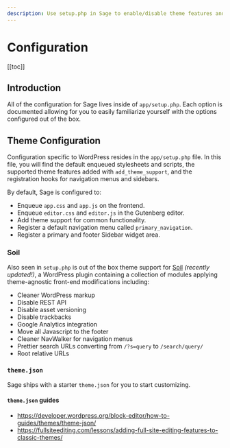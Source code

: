 ```yaml
---
description: Use setup.php in Sage to enable/disable theme features and set configuration values. Register navigation menus, sidebars, define theme support and more.
---
```


# Configuration

[[toc]]

## Introduction

All of the configuration for Sage lives inside of `app/setup.php`. Each option is documented allowing for you to easily familiarize yourself with the options configured out of the box.

## Theme Configuration

Configuration specific to WordPress resides in the `app/setup.php` file. In this file, you will find the default enqueued stylesheets and scripts, the supported theme features added with `add_theme_support`, and the registration hooks for navigation menus and sidebars.

By default, Sage is configured to:

- Enqueue `app.css` and `app.js` on the frontend.
- Enqueue `editor.css` and `editor.js` in the Gutenberg editor.
- Add theme support for common functionality.
- Register a default navigation menu called `primary_navigation`.
- Register a primary and footer Sidebar widget area.

### Soil

Also seen in `setup.php` is out of the box theme support for [Soil](https://roots.io/plugins/soil/) _(recently updated!)_, a WordPress plugin containing a collection of modules applying theme-agnostic front-end modifications including:

- Cleaner WordPress markup
- Disable REST API
- Disable asset versioning
- Disable trackbacks
- Google Analytics integration
- Move all Javascript to the footer
- Cleaner NavWalker for navigation menus
- Prettier search URLs converting from `/?s=query` to `/search/query/`
- Root relative URLs

### `theme.json`

Sage ships with a starter `theme.json` for you to start customizing.

#### `theme.json` guides

- https://developer.wordpress.org/block-editor/how-to-guides/themes/theme-json/
- https://fullsiteediting.com/lessons/adding-full-site-editing-features-to-classic-themes/
